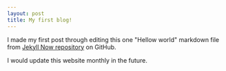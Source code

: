 ```yaml
---
layout: post
title: My first blog!
---
```


I made my first post through editing this one "Hellow world" markdown file from [Jekyll Now repository](https://github.com/barryclark/jekyll-now) on GitHub.

I would update this website monthly in the future.
